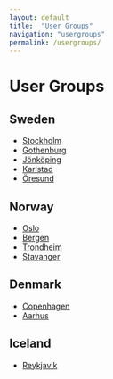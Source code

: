 ```yaml
---
layout: default
title:  "User Groups"
navigation: "usergroups"
permalink: /usergroups/
---
```


<h1>User Groups</h1>

<h2>Sweden</h2>
<ul>
  <li><a href="https://www.meetup.com/aws-stockholm/">Stockholm</a></li>
  <li><a href="https://www.meetup.com/AWS_user_group_Gothenburg/">Gothenburg</a></li>
  <li><a href="https://www.meetup.com/AWS-User-Group-Jonkoping/">Jönköping</a></li>
  <li><a href="https://www.meetup.com/AWS-Karlstad/">Karlstad</a></li>
  <li><a href="https://www.meetup.com/AWS-User-Group-Oresund/">Öresund</a></li>
</ul>
<h2>Norway</h2>
<ul>
  <li><a href="https://www.meetup.com/AWS-User-Group-Norway/">Oslo</a></li>
  <li><a href="https://www.meetup.com/AWS-User-Group-Bergen/">Bergen</a></li>
  <li><a href="https://www.meetup.com/AWS-User-Group-Trondheim">Trondheim</a></li>
  <li><a href="https://www.meetup.com/AWS-User-Group-Stavanger/">Stavanger</a></li>
</ul>
<h2>Denmark</h2>
<ul>
  <li><a href="https://www.meetup.com/Copenhagen-AWS-User-Group/">Copenhagen</a></li>
  <li><a href="https://www.meetup.com/AWSaarhus/">Aarhus</a></li>
</ul>
<h2>Iceland</h2>
<ul>
  <li><a href="https://www.meetup.com/AWS-User-Group-Reykjavik/">Reykjavik</a></li>
</ul>
